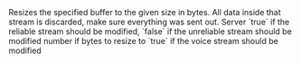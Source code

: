<function name="SetMaxBufferSize" parent="CNetChan" type="classfunc">
	<description>
		Resizes the specified buffer to the given size in bytes.
		<note>
			All data inside that stream is discarded, make sure everything was sent out.
		</note>
		<added version="0.7"></added>
	</description>
	<realm>Server</realm>
	<args>
		<arg name="reliable" type="boolean" default="false">`true` if the reliable stream should be modified, `false` if the unreliable stream should be modified</arg>
		<arg name="bytes" type="number">number if bytes to resize to</arg>
		<arg name="voice" type="boolean" default="false">`true` if the voice stream should be modified</arg>
	</args>
</function>